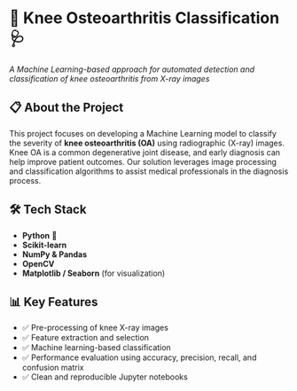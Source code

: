 # 🦵 Knee Osteoarthritis Classification 🩺

*A Machine Learning-based approach for automated detection and classification of knee osteoarthritis from X-ray images*

## 📋 About the Project

This project focuses on developing a Machine Learning model to classify the severity of **knee osteoarthritis (OA)** using radiographic (X-ray) images. Knee OA is a common degenerative joint disease, and early diagnosis can help improve patient outcomes. Our solution leverages image processing and classification algorithms to assist medical professionals in the diagnosis process.

## 🛠️ Tech Stack

- **Python** 🐍  
- **Scikit-learn**  
- **NumPy & Pandas**  
- **OpenCV** 
- **Matplotlib / Seaborn** (for visualization)

## 📊 Key Features

- ✅ Pre-processing of knee X-ray images  
- ✅ Feature extraction and selection  
- ✅ Machine learning-based classification   
- ✅ Performance evaluation using accuracy, precision, recall, and confusion matrix  
- ✅ Clean and reproducible Jupyter notebooks
